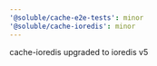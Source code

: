 ```yaml
---
'@soluble/cache-e2e-tests': minor
'@soluble/cache-ioredis': minor
---
```


cache-ioredis upgraded to ioredis v5
